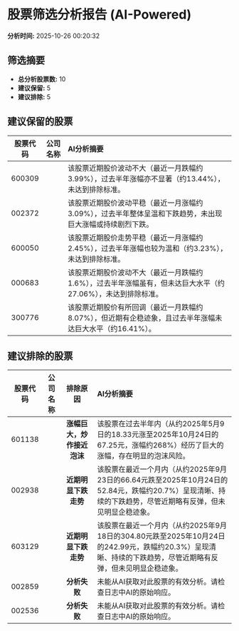 # 股票筛选分析报告 (AI-Powered)

**分析时间:** 2025-10-26 00:20:32

## 筛选摘要

- **总分析股票数:** 10
- **建议保留:** 5
- **建议排除:** 5

## 建议保留的股票

| 股票代码 | 公司名称 | AI分析摘要 |
|:---:|:---:|:---|
| 600309 |  | 该股票近期股价波动不大（最近一月跌幅约3.99%），过去半年涨幅亦不显著（约13.44%），未达到排除标准。 |
| 002372 |  | 该股票近期股价波动平稳（最近一月涨幅约3.09%），过去半年整体呈温和下跌趋势，未出现巨大涨幅或持续剧烈下跌。 |
| 600050 |  | 该股票近期股价走势平稳（最近一月涨幅约2.45%），过去半年涨幅也较为温和（约3.23%），未达到排除标准。 |
| 000683 |  | 该股票近期股价波动不大（最近一月跌幅约1.6%），过去半年涨幅虽有，但未达巨大水平（约27.06%），未达到排除标准。 |
| 300776 |  | 该股票近期股价有所回调（最近一月跌幅约8.07%），但近期有企稳迹象，且过去半年涨幅未达巨大水平（约16.41%）。 |

## 建议排除的股票

| 股票代码 | 公司名称 | 排除原因 | AI分析摘要 |
|:---:|:---:|:---:|:---|
| 601138 |  | **涨幅巨大，炒作接近泡沫** | 该股票在过去半年内（从约2025年5月9日的18.33元涨至2025年10月24日的67.25元，涨幅约268%）经历了巨大的涨幅，存在明显的泡沫风险。 |
| 002938 |  | **近期明显下跌走势** | 该股票在最近一个月内（从约2025年9月23日的66.64元跌至2025年10月24日的52.84元，跌幅约20.7%）呈现清晰、持续的下跌趋势，尽管近期略有反弹，但未见明显企稳迹象。 |
| 603129 |  | **近期明显下跌走势** | 该股票在最近一个月内（从约2025年9月18日的304.80元跌至2025年10月24日的242.99元，跌幅约20.3%）呈现清晰、持续的下跌趋势，尽管近期略有反弹，但未见明显企稳迹象。 |
| 002859 |  | **分析失败** | 未能从AI获取对此股票的有效分析。请检查日志中AI的原始响应。 |
| 002536 |  | **分析失败** | 未能从AI获取对此股票的有效分析。请检查日志中AI的原始响应。 |
